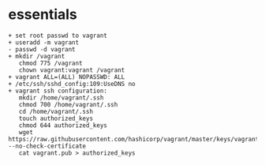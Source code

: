 # essentials

    + set root passwd to vagrant
    + useradd -m vagrant
    - passwd -d vagrant
    + mkdir /vagrant
       chmod 775 /vagrant
       chown vagrant:vagrant /vagrant
    + vagrant ALL=(ALL) NOPASSWD: ALL
    + /etc/ssh/sshd_config:109:UseDNS no
    + vagrant ssh configuration:
       mkdir /home/vagrant/.ssh
       chmod 700 /home/vagrant/.ssh
       cd /home/vagrant/.ssh
       touch authorized_keys
       chmod 644 authorized_keys
       wget https://raw.githubusercontent.com/hashicorp/vagrant/master/keys/vagrant.pub --no-check-certificate
       cat vagrant.pub > authorized_keys

